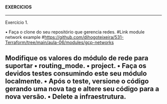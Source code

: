 #### EXERCICIOS

---
Exercício 1. 

• Faça o clone do seu repositório que gerencia redes. 
#Link module network example
#https://github.com/dihogoteixeira/531-Terraform/tree/main/aula-06/modules/gcp-networks

Modifique os valores do módulo de rede para suportar 
• routing_mode.
• project.
• Faça os devidos testes consumindo este seu módulo localmente.
• Após o teste, versione o código gerando uma nova tag e altere seu código para a nova versão.
• Delete a infraestrutura.
---